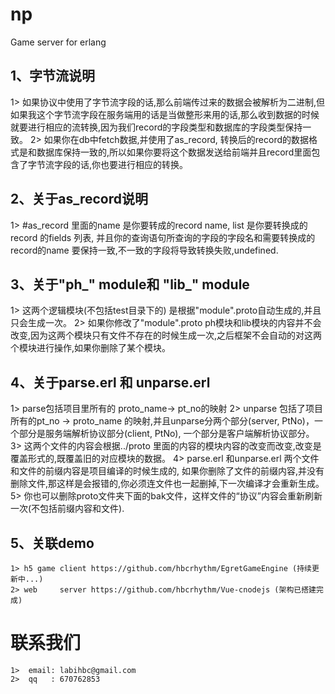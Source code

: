 np
=======
Game server for erlang

1、字节流说明
-----
1> 如果协议中使用了字节流字段的话,那么前端传过来的数据会被解析为二进制,但如果我这个字节流字段在服务端用的话是当做整形来用的话,那么收到数据的时候就要进行相应的流转换,因为我们record的字段类型和数据库的字段类型保持一致。
2> 如果你在db中fetch数据,并使用了as_record, 转换后的record的数据格式是和数据库保持一致的,所以如果你要将这个数据发送给前端并且record里面包含了字节流字段的话,你也要进行相应的转换。

2、关于as_record说明
-----
1> #as_record 里面的name 是你要转成的record name, list 是你要转换成的record 的fields 列表, 并且你的查询语句所查询的字段的字段名和需要转换成的record的name 要保持一致,不一致的字段将导致转换失败,undefined.


3、关于"ph_" module和 "lib_" module
-----
1> 这两个逻辑模块(不包括test目录下的) 是根据"module".proto自动生成的,并且只会生成一次。
2> 如果你修改了"module".proto  ph模块和lib模块的内容并不会改变,因为这两个模块只有文件不存在的时候生成一次,之后框架不会自动的对这两个模块进行操作,如果你删除了某个模块。

4、关于parse.erl 和 unparse.erl
-----
1> parse包括项目里所有的 proto_name-> pt_no的映射
2> unparse 包括了项目所有的pt_no -> proto_name 的映射,并且unparse分两个部分(server, PtNo)，一个部分是服务端解析协议部分(client, PtNo), 一个部分是客户端解析协议部分。
3> 这两个文件的内容会根据../proto 里面的内容的模块内容的改变而改变,改变是覆盖形式的,既覆盖旧的对应模块的数据。
4> parse.erl 和unparse.erl 两个文件和文件的前缀内容是项目编译的时候生成的, 如果你删除了文件的前缀内容,并没有删除文件,那这样是会报错的,你必须连文件也一起删掉,下一次编译才会重新生成。
5> 你也可以删除proto文件夹下面的bak文件，这样文件的“协议”内容会重新刷新一次(不包括前缀内容和文件).

5、关联demo
-----
	1> h5 game client https://github.com/hbcrhythm/EgretGameEngine (持续更新中...)
	2> web     server https://github.com/hbcrhythm/Vue-cnodejs (架构已搭建完成) 

联系我们
=======
	1>  email: labihbc@gmail.com 
	2>  qq 	 : 670762853
